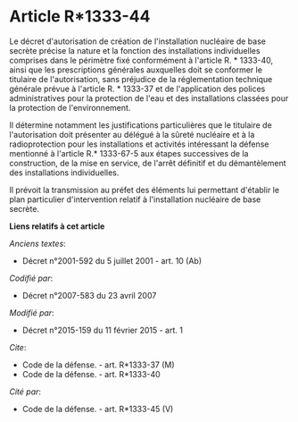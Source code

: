 # Article R*1333-44

Le décret d'autorisation de création de l'installation nucléaire de base secrète précise la nature et la fonction des
installations individuelles comprises dans le périmètre fixé conformément à l'article R. * 1333-40, ainsi que les
prescriptions générales auxquelles doit se conformer le titulaire de l'autorisation, sans préjudice de la réglementation
technique générale prévue à l'article R. * 1333-37 et de l'application des polices administratives pour la protection de
l'eau et des installations classées pour la protection de l'environnement. 

Il détermine notamment les justifications particulières que le titulaire de l'autorisation doit présenter au
délégué à la sûreté nucléaire et à la radioprotection pour les installations et activités intéressant la défense mentionné à
l'article R.* 1333-67-5 aux étapes successives de la construction, de la mise en service, de l'arrêt définitif et du
démantèlement des installations individuelles. 

Il prévoit la transmission au préfet des éléments lui permettant d'établir le plan particulier d'intervention relatif à
l'installation nucléaire de base secrète.

**Liens relatifs à cet article**

_Anciens textes_:

  - Décret n°2001-592 du 5 juillet 2001 - art. 10 (Ab)

_Codifié par_:

  - Décret n°2007-583 du 23 avril 2007

_Modifié par_:

  - Décret n°2015-159 du 11 février 2015 - art. 1

_Cite_:

  - Code de la défense. - art. R*1333-37 (M)
  - Code de la défense. - art. R*1333-40

_Cité par_:

  - Code de la défense. - art. R*1333-45 (V)
